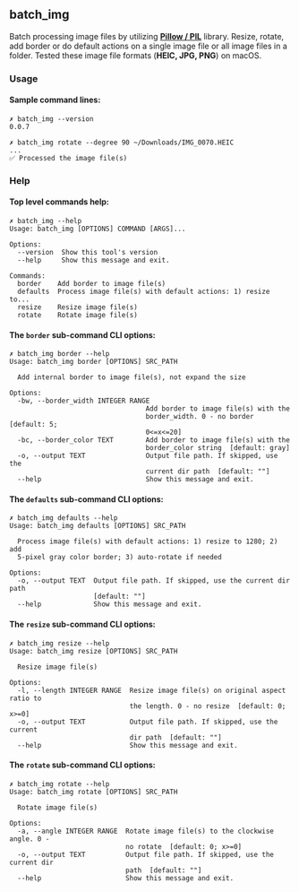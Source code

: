 ## batch_img

Batch processing image files by utilizing **[Pillow / PIL](https://github.com/python-pillow/Pillow)** library.
Resize, rotate, add border or do default actions on a single image file or all image files in a folder.
Tested these image file formats (**HEIC, JPG, PNG**) on macOS.

### Usage

#### Sample command lines:

```
✗ batch_img --version
0.0.7

✗ batch_img rotate --degree 90 ~/Downloads/IMG_0070.HEIC
...
✅ Processed the image file(s)
```

### Help

#### Top level commands help:

```
✗ batch_img --help
Usage: batch_img [OPTIONS] COMMAND [ARGS]...

Options:
  --version  Show this tool's version
  --help     Show this message and exit.

Commands:
  border    Add border to image file(s)
  defaults  Process image file(s) with default actions: 1) resize to...
  resize    Resize image file(s)
  rotate    Rotate image file(s)
```

#### The `border` sub-command CLI options:

```
✗ batch_img border --help
Usage: batch_img border [OPTIONS] SRC_PATH

  Add internal border to image file(s), not expand the size

Options:
  -bw, --border_width INTEGER RANGE
                                  Add border to image file(s) with the
                                  border_width. 0 - no border  [default: 5;
                                  0<=x<=20]
  -bc, --border_color TEXT        Add border to image file(s) with the
                                  border_color string  [default: gray]
  -o, --output TEXT               Output file path. If skipped, use the
                                  current dir path  [default: ""]
  --help                          Show this message and exit.
```

#### The `defaults` sub-command CLI options:

```
✗ batch_img defaults --help
Usage: batch_img defaults [OPTIONS] SRC_PATH

  Process image file(s) with default actions: 1) resize to 1280; 2) add
  5-pixel gray color border; 3) auto-rotate if needed

Options:
  -o, --output TEXT  Output file path. If skipped, use the current dir path
                     [default: ""]
  --help             Show this message and exit.
```

#### The `resize` sub-command CLI options:

```
✗ batch_img resize --help
Usage: batch_img resize [OPTIONS] SRC_PATH

  Resize image file(s)

Options:
  -l, --length INTEGER RANGE  Resize image file(s) on original aspect ratio to
                              the length. 0 - no resize  [default: 0; x>=0]
  -o, --output TEXT           Output file path. If skipped, use the current
                              dir path  [default: ""]
  --help                      Show this message and exit.
```

#### The `rotate` sub-command CLI options:

```
✗ batch_img rotate --help
Usage: batch_img rotate [OPTIONS] SRC_PATH

  Rotate image file(s)

Options:
  -a, --angle INTEGER RANGE  Rotate image file(s) to the clockwise angle. 0 -
                             no rotate  [default: 0; x>=0]
  -o, --output TEXT          Output file path. If skipped, use the current dir
                             path  [default: ""]
  --help                     Show this message and exit.
```
